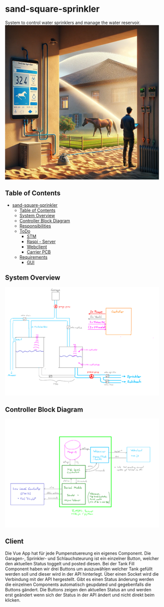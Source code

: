 # sand-square-sprinkler
System to control water sprinklers and manage the water reservoir.
![Artwork](./doc/overview-dalle.png)

## Table of Contents
- [sand-square-sprinkler](#sand-square-sprinkler)
  - [Table of Contents](#table-of-contents)
  - [System Overview](#system-overview)
  - [Controller Block Diagram](#controller-block-diagram)
  - [Responsibilities](#responsibilities)
  - [ToDo](#todo)
    - [STM](#stm)
    - [Raspi - Server](#raspi---server)
    - [Webclient](#webclient)
    - [Carrier PCB](#carrier-pcb)
  - [Requirements](#requirements)
    - [GUI](#gui)

## System Overview
![System](doc/overview-1.png)
## Controller Block Diagram
![Block Diagram](doc/overview-2.png)

## Client

Die Vue App hat für jede Pumpenstuereung ein eigenes Component. Die Garagen-, Sprinkler- und Schlauchsteurung ist ein einzelner Button, welcher den aktuellen Status toggelt und posted diesen. Bei der Tank Fill Component haben wir drei Buttons um auszuwählen welcher Tank gefüllt werden soll und dieser wird in der API hinterlegt. Über einen Socket wird die Verbindung mit der API hergestellt. Gibt es einen Status änderung werden die einzelnen Components automatisch geupdated und gegebenfalls die Buttons gändert. Die Buttons zeigen den aktuellen Status an und werden erst geändert wenn sich der Status in der API ändert und nicht direkt beim klicken.
